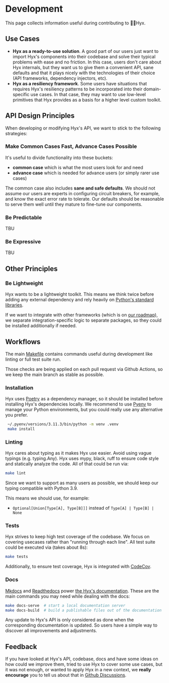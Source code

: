 # Development

This page collects information useful during contributing to 🧘‍♀️Hyx.

## Use Cases

- **Hyx as a ready-to-use solution**. A good part of our users just want to import Hyx's components into their codebase and solve their typical problems with ease and no friction. In this case, users don't care about Hyx internals, but they want us to give them a convenient API, sane defaults and that it plays nicely with the technologies of their choice (API frameworks, dependency injectors, etc).
- **Hyx as a resiliency framework**. Some users have situations that requires Hyx's resiliency patterns to be incorporated into their domain-specific use cases. In that case, they may want to use low-level primitives that Hyx provides as a basis for a higher level custom toolkit. 

## API Design Principles

When developing or modifying Hyx's API, we want to stick to the following strategies:

### Make Common Cases Fast, Advance Cases Possible

It's useful to divide functionality into these buckets:

- **common case** which is what the most users look for and need
- **advance case** which is needed for advance users (or simply rarer use cases)

The common case also includes **sane and safe defaults**. 
We should not assume our users are experts in configuring circuit breakers, for example, 
and know the exact error rate to tolerate. 
Our defaults should be reasonable to serve them well until they mature to fine-tune our components.

### Be Predictable

TBU

### Be Expressive

TBU

## Other Principles

### Be Lightweight

Hyx wants to be a lightweight toolkit. This means we think twice before adding any external dependency 
and rely heavily on [Python's standard libraries](https://docs.python.org/3/library/index.html). 

If we want to integrate with other frameworks (which is on [our roadmap](roadmap.md)), 
we separate integration-specific logic to separate packages, so they could be installed additionally if needed.

## Workflows

The main [Makefile](https://github.com/roma-glushko/hyx/blob/main/Makefile) contains commands useful during development
like linting or full test suite run. 

Those checks are being applied on each pull request via Github Actions, so we keep the main branch as stable as possible.

### Installation

Hyx uses [Poetry](https://python-poetry.org/docs/) as a dependency manager, so it should be installed before installing Hyx's dependencies locally.
We recommend to use [Pyenv](https://github.com/pyenv/pyenv) to manage your Python environments, but you could really use any alternative you prefer.

```bash
 ~/.pyenv/versions/3.11.3/bin/python -m venv .venv
 make install
```

### Linting

Hyx cares about typing as it makes Hyx use easier. Avoid using vague typings (e.g. typing.Any). 
Hyx uses mypy, black, ruff to ensure code style and statically analyze the code. All of that could be run via:

```bash
make lint
```

Since we want to support as many users as possible, we should keep our typing compatible with Python 3.9. 

This means we should use, for example:

- `Optional[Union[Type[A], Type[B]]]` instead of `Type[A] | Type[B] | None`

### Tests

Hyx strives to keep high test coverage of the codebase. We focus on covering usecases rather than "running through each line".
All test suite could be executed via (takes about 8s):

```bash
make tests
```

Additionally, to ensure test coverage, Hyx is integrated with [CodeCov](https://app.codecov.io/github/roma-glushko/hyx).

### Docs

[Mkdocs](https://squidfunk.github.io/mkdocs-material/getting-started/) and [Readthedocs](https://readthedocs.io) power [the Hyx's documentation](https://hyx.readthedocs.io/en/latest/). 
These are the main commands you may need while dealing with the docs:

```bash
make docs-serve  # start a local documentation server
make docs-build  # build a publishable files out of the documentation
```

Any update to Hyx's API is only considered as done when the corresponding documentation is updated. 
So users have a simple way to discover all improvements and adjustments.

## Feedback

If you have looked at Hyx's API, codebase, docs and have some ideas on how could we improve them, 
tried to use Hyx to cover some use cases, but it was not enough, or wanted to apply Hyx in a new context, 
we **really encourage** you to tell us about that in [Github Discussions](https://github.com/roma-glushko/hyx/discussions).

